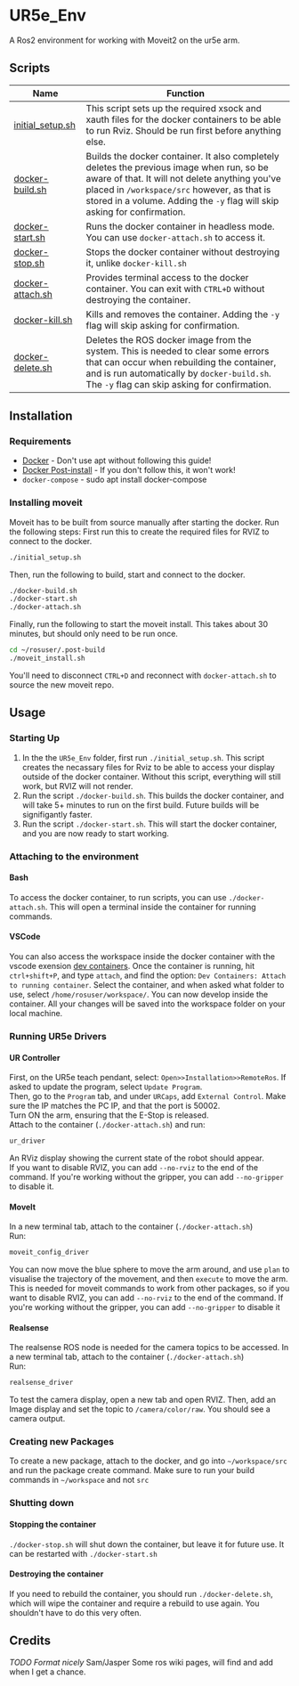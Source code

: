 # UR5e_Env

A Ros2 environment for working with Moveit2 on the ur5e arm.

## Scripts

|Name|Function|
|-|-|
|[initial_setup.sh](https://github.com/Kibibibit/UR5e_Env/blob/main/initial_setup.sh)| This script sets up the required xsock and xauth files for the docker containers to be able to run Rviz. Should be run first before anything else. |
|[docker-build.sh](https://github.com/Kibibibit/UR5e_Env/blob/main/docker-build.sh)| Builds the docker container. It also completely deletes the previous image when run, so be aware of that. It will not delete anything you've placed in `/workspace/src` however, as that is stored in a volume. Adding the `-y` flag will skip asking for confirmation.|
|[docker-start.sh](https://github.com/Kibibibit/UR5e_Env/blob/main/docker-start.sh)| Runs the docker container in headless mode. You can use `docker-attach.sh` to access it. |
|[docker-stop.sh](https://github.com/Kibibibit/UR5e_Env/blob/main/docker-stop.sh)| Stops the docker container without destroying it, unlike `docker-kill.sh` |
|[docker-attach.sh](https://github.com/Kibibibit/UR5e_Env/blob/main/docker-attach.sh)| Provides terminal access to the docker container. You can exit with `CTRL+D` without destroying the container. |
|[docker-kill.sh](https://github.com/Kibibibit/UR5e_Env/blob/main/docker-kill.sh)| Kills and removes the container. Adding the `-y` flag will skip asking for confirmation.|
|[docker-delete.sh](https://github.com/Kibibibit/UR5e_Env/blob/main/docker-delete.sh)| Deletes the ROS docker image from the system. This is needed to clear some errors that can occur when rebuilding the container, and is run automatically by `docker-build.sh`. The `-y` flag can skip asking for confirmation.|

## Installation
### Requirements
- [Docker](https://docs.docker.com/engine/install/ubuntu/) - Don't use apt without following this guide!
- [Docker Post-install](https://docs.docker.com/engine/install/linux-postinstall/) - If you don't follow this, it won't work!
- `docker-compose` - sudo apt install docker-compose

### Installing moveit
Moveit has to be built from source manually after starting the docker. Run the following steps:
First run this to create the required files for RVIZ to connect to the docker.
```bash
./initial_setup.sh
``` 
Then, run the following to build, start and connect to the docker.
```bash
./docker-build.sh
./docker-start.sh
./docker-attach.sh
```
Finally, run the following to start the moveit install. This takes about 30 minutes, but should only need to be run once.
```bash
cd ~/rosuser/.post-build
./moveit_install.sh
```
You'll need to disconnect `CTRL+D` and reconnect with `docker-attach.sh` to source the new moveit repo. 


## Usage

### Starting Up
1. In the the `UR5e_Env` folder, first run `./initial_setup.sh`. This script creates the necassary files for Rviz to be able to access your display outside of the docker container. Without this script, everything will still work, but RVIZ will not render.
2. Run the script `./docker-build.sh`. This builds the docker container, and will take 5+ minutes to run on the first build. Future builds will be signifigantly faster.
3. Run the script `./docker-start.sh`. This will start the docker container, and you are now ready to start working.

### Attaching to the environment
#### Bash
To access the docker container, to run scripts, you can use `./docker-attach.sh`. This will open a terminal inside the container for running commands.
#### VSCode
You can also access the workspace inside the docker container with the vscode exension [dev containers](https://marketplace.visualstudio.com/items?itemName=ms-vscode-remote.remote-containers). Once the container is running, hit `ctrl+shift+P`, and type `attach`, and find the option: `Dev Containers: Attach to running container`. Select the container, and when asked what folder to use, select `/home/rosuser/workspace/`. You can now develop inside the container. All your changes will be saved into the workspace folder on your local machine.

### Running UR5e Drivers
#### UR Controller
First, on the UR5e teach pendant, select: `Open>>Installation>>RemoteRos`. If asked to update the program, select `Update Program`.<br/>
Then, go to the `Program` tab, and under `URCaps`, add `External Control`. Make sure the IP matches the PC IP, and that the port is 50002.<br/>
Turn ON the arm, ensuring that the E-Stop is released.<br/>
Attach to the container (`./docker-attach.sh`) and run:
```sh
ur_driver
```
An RViz display showing the current state of the robot should appear.<br/>
If you want to disable RVIZ, you can add `--no-rviz` to the end of the command. If you're working without the gripper, you can add `--no-gripper` to disable it.<br/> 
#### MoveIt
In a new terminal tab, attach to the container (`./docker-attach.sh`) <br/>
Run:
```sh
moveit_config_driver
```
You can now move the blue sphere to move the arm around, and use `plan` to visualise the trajectory of the movement, and then `execute` to move the arm. <br/>
This is needed for moveit commands to work from other packages, so if you want to disable RVIZ, you can add `--no-rviz` to the end of the command. If you're working without the gripper, you can add `--no-gripper` to disable it <br/>

#### Realsense
The realsense ROS node is needed for the camera topics to be accessed.
In a new terminal tab, attach to the container (`./docker-attach.sh`) <br/>
Run:
```sh
realsense_driver
```
To test the camera display, open a new tab and open RVIZ. Then, add an Image display and set the topic to `/camera/color/raw`. You should see a camera output.

### Creating new Packages
To create a new package, attach to the docker, and go into `~/workspace/src` and run the package create command. Make sure to run your build commands in `~/workspace` and not `src`

### Shutting down
#### Stopping the container
`./docker-stop.sh` will shut down the container, but leave it for future use. It can be restarted with `./docker-start.sh`
#### Destroying the container
If you need to rebuild the container, you should run `./docker-delete.sh`, which will wipe the container and require a rebuild to use again. You shouldn't have to do this very often.


## Credits
*TODO Format nicely*
Sam/Jasper
Some ros wiki pages, will find and add when I get a chance.
